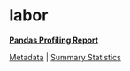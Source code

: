 # labor

[**Pandas Profiling Report**](https://epistasislab.github.io/pmlb/profile/labor.html)

[Metadata](metadata.yaml) | [Summary Statistics](summary_stats.tsv)

